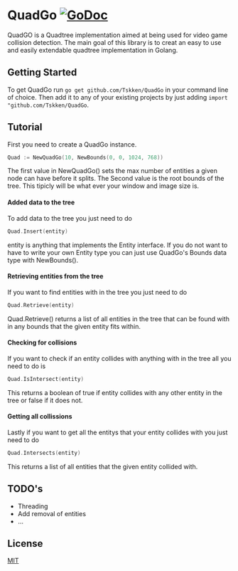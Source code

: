 # QuadGo [![GoDoc](https://godoc.org/github.com/Tskken/QuadGo?status.svg)](https://godoc.org/github.com/Tskken/QuadGo)

QuadGO is a Quadtree implementation aimed at being used for video game collision detection.
The main goal of this library is to creat an easy to use and easily extendable quadtree implementation
in Golang.

## Getting Started
To get QuadGo run  `go get github.com/Tskken/QuadGo` in your command line of choice.
Then add it to any of your existing projects by just adding `import "github.com/Tskken/QuadGo`.

## Tutorial

First you need to create a QuadGo instance.

```go
Quad := NewQuadGo(10, NewBounds(0, 0, 1024, 768))
```

The first value in NewQuadGo() sets the max number of entities a given node can have
before it splits. The Second value is the root bounds of the tree. This tipicly will be what 
ever your window and image size is.

#### Added data to the tree

To add data to the tree you just need to do 
```go
Quad.Insert(entity)
```

entity is anything that implements the Entity interface. If you do not want to have to write your
own Entity type you can just use QuadGo's Bounds data type with NewBounds().

#### Retrieving entities from the tree

If you want to find entities with in the tree you just need to do
```go
Quad.Retrieve(entity)
```

Quad.Retrieve() returns a list of all entities in the tree that can be found with in any
bounds that the given entity fits within.

#### Checking for collisions

If you want to check if an entity collides with anything with in the tree all you need to do is
```go
Quad.IsIntersect(entity)
```
This returns a boolean of true if entity collides with any other entity in the tree or false if
it does not.

#### Getting all collissions

Lastly if you want to get all the entitys that your entity collides with you just need to do
```go
Quad.Intersects(entity)
```
This returns a list of all entities that the given entity collided with.

## TODO's

- Threading
- Add removal of entities
- ...

## License

[MIT](LICENSE)
